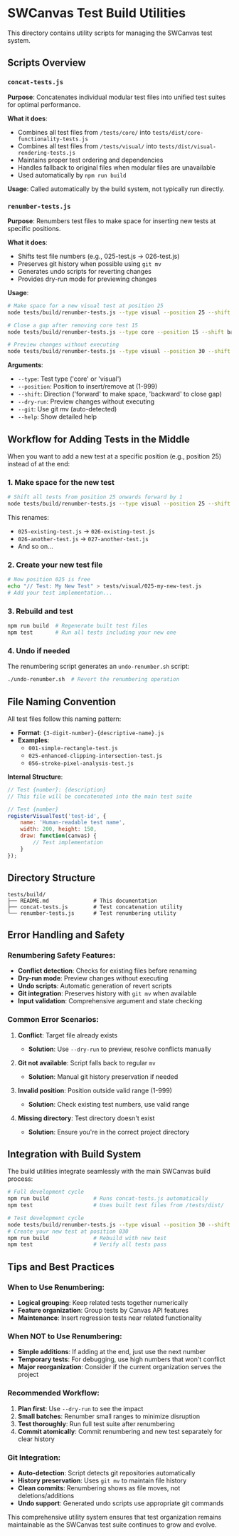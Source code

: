 # SWCanvas Test Build Utilities

This directory contains utility scripts for managing the SWCanvas test system.

## Scripts Overview

### `concat-tests.js`
**Purpose**: Concatenates individual modular test files into unified test suites for optimal performance.

**What it does**:
- Combines all test files from `/tests/core/` into `tests/dist/core-functionality-tests.js`
- Combines all test files from `/tests/visual/` into `tests/dist/visual-rendering-tests.js`
- Maintains proper test ordering and dependencies
- Handles fallback to original files when modular files are unavailable
- Used automatically by `npm run build`

**Usage**: Called automatically by the build system, not typically run directly.

### `renumber-tests.js`
**Purpose**: Renumbers test files to make space for inserting new tests at specific positions.

**What it does**:
- Shifts test file numbers (e.g., 025-test.js → 026-test.js)
- Preserves git history when possible using `git mv`
- Generates undo scripts for reverting changes
- Provides dry-run mode for previewing changes

**Usage**:
```bash
# Make space for a new visual test at position 25
node tests/build/renumber-tests.js --type visual --position 25 --shift forward

# Close a gap after removing core test 15
node tests/build/renumber-tests.js --type core --position 15 --shift backward

# Preview changes without executing
node tests/build/renumber-tests.js --type visual --position 30 --shift forward --dry-run
```

**Arguments**:
- `--type`: Test type ('core' or 'visual')
- `--position`: Position to insert/remove at (1-999)
- `--shift`: Direction ('forward' to make space, 'backward' to close gap)
- `--dry-run`: Preview changes without executing
- `--git`: Use git mv (auto-detected)
- `--help`: Show detailed help

## Workflow for Adding Tests in the Middle

When you want to add a new test at a specific position (e.g., position 25) instead of at the end:

### 1. **Make space for the new test**
```bash
# Shift all tests from position 25 onwards forward by 1
node tests/build/renumber-tests.js --type visual --position 25 --shift forward
```

This renames:
- `025-existing-test.js` → `026-existing-test.js`
- `026-another-test.js` → `027-another-test.js`
- And so on...

### 2. **Create your new test file**
```bash
# Now position 025 is free
echo "// Test: My New Test" > tests/visual/025-my-new-test.js
# Add your test implementation...
```

### 3. **Rebuild and test**
```bash
npm run build  # Regenerate built test files
npm test       # Run all tests including your new one
```

### 4. **Undo if needed**
The renumbering script generates an `undo-renumber.sh` script:
```bash
./undo-renumber.sh  # Revert the renumbering operation
```

## File Naming Convention

All test files follow this naming pattern:
- **Format**: `{3-digit-number}-{descriptive-name}.js`
- **Examples**: 
  - `001-simple-rectangle-test.js`
  - `025-enhanced-clipping-intersection-test.js`
  - `056-stroke-pixel-analysis-test.js`

**Internal Structure**:
```javascript
// Test {number}: {description}
// This file will be concatenated into the main test suite

// Test {number}
registerVisualTest('test-id', {
    name: 'Human-readable test name',
    width: 200, height: 150,
    draw: function(canvas) {
        // Test implementation
    }
});
```

## Directory Structure

```
tests/build/
├── README.md              # This documentation
├── concat-tests.js        # Test concatenation utility
└── renumber-tests.js      # Test renumbering utility
```

## Error Handling and Safety

### Renumbering Safety Features:
- **Conflict detection**: Checks for existing files before renaming
- **Dry-run mode**: Preview changes without executing
- **Undo scripts**: Automatic generation of revert scripts
- **Git integration**: Preserves history with `git mv` when available
- **Input validation**: Comprehensive argument and state checking

### Common Error Scenarios:
1. **Conflict**: Target file already exists
   - **Solution**: Use `--dry-run` to preview, resolve conflicts manually
   
2. **Git not available**: Script falls back to regular `mv`
   - **Solution**: Manual git history preservation if needed
   
3. **Invalid position**: Position outside valid range (1-999)
   - **Solution**: Check existing test numbers, use valid range
   
4. **Missing directory**: Test directory doesn't exist
   - **Solution**: Ensure you're in the correct project directory

## Integration with Build System

The build utilities integrate seamlessly with the main SWCanvas build process:

```bash
# Full development cycle
npm run build              # Runs concat-tests.js automatically
npm test                   # Uses built test files from /tests/dist/

# Test development cycle
node tests/build/renumber-tests.js --type visual --position 30 --shift forward
# Create your new test at position 030
npm run build              # Rebuild with new test
npm test                   # Verify all tests pass
```

## Tips and Best Practices

### When to Use Renumbering:
- **Logical grouping**: Keep related tests together numerically
- **Feature organization**: Group tests by Canvas API features
- **Maintenance**: Insert regression tests near related functionality

### When NOT to Use Renumbering:
- **Simple additions**: If adding at the end, just use the next number
- **Temporary tests**: For debugging, use high numbers that won't conflict
- **Major reorganization**: Consider if the current organization serves the project

### Recommended Workflow:
1. **Plan first**: Use `--dry-run` to see the impact
2. **Small batches**: Renumber small ranges to minimize disruption
3. **Test thoroughly**: Run full test suite after renumbering
4. **Commit atomically**: Commit renumbering and new test separately for clear history

### Git Integration:
- **Auto-detection**: Script detects git repositories automatically
- **History preservation**: Uses `git mv` to maintain file history
- **Clean commits**: Renumbering shows as file moves, not deletions/additions
- **Undo support**: Generated undo scripts use appropriate git commands

This comprehensive utility system ensures that test organization remains maintainable as the SWCanvas test suite continues to grow and evolve.